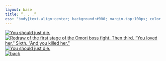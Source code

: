 ```yaml
---
layout: base
title: “. . .”
css: "body{text-align:center; background:#000; margin-top:100px; color:#fff;} ::selection{background:#000;} main a{display:inline-block; line-height:0;} #oa{cursor:default; max-width:1280px;} img{max-width:100%; height:auto;} .oa-txt img{transition:1s;} .oa-txt img:hover,.oa-txt img:active,.oa-txt img:focus{opacity:0; transition:.35s;} #oa1{background:url(../assets/img/misc/oa-jd1b.png);} #oa2{background:url(../assets/img/misc/oa-jd2b.png); margin:15em 0;} footer{margin:1em; padding:10em 0 .5em;} #back{opacity:.5; transition:1s;} #back:hover,#back:focus,#back:active{opacity:1; transition:.5s}"
---
```

<main>
	<div><a href="https://omori.bandcamp.com/track/omori-alter" id="oa1" class="oa-txt"><img src="{%include url.html%}/assets/img/misc/oa-jd1a.png" alt="You should just die."></a></div>
	<div><a href="{%include url.html%}/assets/img/art/2023-02-06.png" target="_blank" id="oa"><img src="{%include url.html%}/assets/img/art/2023-02-06.png" alt="Redraw of the first stage of the Omori boss fight. Then third. “You loved her.” Sixth. “And you killed her.”"></a></div>
	<div><a href="https://piped.video/watch?v=Fl6i0jTkGuM&t=464" id="oa2" class="oa-txt"><img src="{%include url.html%}/assets/img/misc/oa-jd2a.png" alt="You should just die."></a></div>
</main>
<footer><a href="omori#altdesc" id="back"><img src="{%include url.html%}/assets/img/fork-mini.png" alt="back"></a></footer>